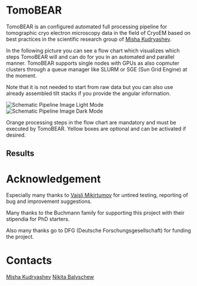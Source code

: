 # TomoBEAR
TomoBEAR is an configured automated full processing pipeline for tomographic cryo electron microscopy data in the field of CryoEM based on best practices in the scientific research group of [Misha Kudryashev](mailto:misha.kudryashev@gmail.com?subject=[GitHub]%20TomoBEAR).

In the following picture you can see a flow chart which visualizes which steps TomoBEAR will and can do for you in an automated and parallel manner. TomoBEAR supports single nodes with GPUs as also copmuter clusters through a queue manager like SLURM or SGE (Sun Grid Engine) at the moment.

Note that it is not needed to start from raw data but you can also use already assembled tilt stacks if you provide the angular information.

![Schematic Pipeline Image Light Mode](https://github.com/KudryashevLab/TomoBEAR/blob/main/images/pipeline_light_mode.svg#gh-light-mode-only)
![Schematic Pipeline Image Dark Mode](https://github.com/KudryashevLab/TomoBEAR/blob/main/images/pipeline_dark_mode.svg#gh-dark-mode-only)
 
Orange processing steps in the flow chart are mandatory and must be executed by TomoBEAR. Yellow boxes are optional and can be activated if desired.

## Results



# Acknowledgement

Especially many thanks to [Vaisli Mikirtumov](mikivasia@gmail.com) for untired testing, reporting of bug and improvement suggestions.

Many thanks to the Buchmann family for supporting this project with their stipendia for PhD starters.

Also many thanks go to DFG (Deutsche Forschungsgesellschaft) for funding the project.

# Contacts
[Misha Kudryashev](mailto:misha.kudryashev@gmail.com?subject=[GitHub]%20TomoBEAR)
[Nikita Balyschew](mailto:nikita.balyschew@gmail.com?subject=[GitHub]%20TomoBEAR)
